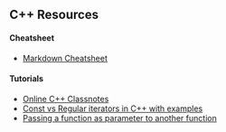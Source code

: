 ## C++ Resources

#### Cheatsheet
* [Markdown Cheatsheet](https://github.com/adam-p/markdown-here/wiki/Markdown-Cheatsheet#links)

#### Tutorials
* [Online C++ Classnotes](https://www.csacademy.online/learn/b1bf551d-46f6-44d6-be0c-a03bebba421d/overview)
* [Const vs Regular iterators in C++ with examples](https://www.geeksforgeeks.org/const-vs-regular-iterators-in-c-with-examples/)
* [Passing a function as parameter to another function](https://www.codingame.com/playgrounds/15869/c-runnable-snippets/passing-a-function-as-parameter)
